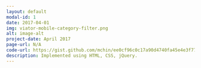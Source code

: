 ```yaml
---
layout: default
modal-id: 1
date: 2017-04-01
img: viator-mobile-category-filter.png
alt: image-alt
project-date: April 2017
page-url: N/A
code-url: https://gist.github.com/mchin/ee0cf96c0c17a90d4740fa45e4e3f77f
description: Implemented using HTML, CSS, jQuery.
---
```

